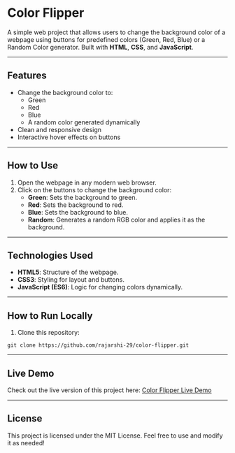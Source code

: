 # Color Flipper

A simple web project that allows users to change the background color of a webpage using buttons for predefined colors (Green, Red, Blue) or a Random Color generator. Built with **HTML**, **CSS**, and **JavaScript**.

---

## Features

- Change the background color to:
  - Green
  - Red
  - Blue
  - A random color generated dynamically
- Clean and responsive design
- Interactive hover effects on buttons

---

## How to Use

1. Open the webpage in any modern web browser.
2. Click on the buttons to change the background color:
   - **Green**: Sets the background to green.
   - **Red**: Sets the background to red.
   - **Blue**: Sets the background to blue.
   - **Random**: Generates a random RGB color and applies it as the background.

---

## Technologies Used

- **HTML5**: Structure of the webpage.
- **CSS3**: Styling for layout and buttons.
- **JavaScript (ES6)**: Logic for changing colors dynamically.

---

## How to Run Locally

1. Clone this repository:
```
git clone https://github.com/rajarshi-29/color-flipper.git
```

---

## Live Demo

Check out the live version of this project here: [Color Flipper Live Demo](https://rajarshi-29.github.io/color-flipper/)

---

## License

This project is licensed under the MIT License. Feel free to use and modify it as needed!

